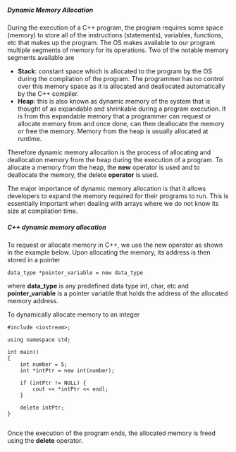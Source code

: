 ##### Dynamic Memory Allocation
During the execution of a C++ program, the program requires some space (memory) to store all of the instructions (statements), variables, functions, etc that makes up the program. The OS makes available to our program multiple segments of memory for its operations. Two of the notable memory segments available are
*   **Stack**: constant space which is allocated to the program by the OS during the compilation of the program. The programmer has no control over this memory space as it is allocated and deallocated automatically by the C++ compiler.
*   **Heap**: this is also known as dynamic memory of the system that is thought of as expandable and shrinkable during a program execution. It is from this expandable memory that a programmer can request or allocate memory from and once done, can then deallocate the memory or free the memory. Memory from the heap is usually allocated at runtime.

Therefore dynamic memory allocation is the process of allocating and deallocation memory from the heap during the execution of a program. To allocate a memory from the heap, the **new** operator is used and to deallocate the memory, the delete **operator** is used.

The major importance of dynamic memory allocation is that it allows developers to expand the memory required for their programs to run. This is essentially important when dealing with arrays where we do not know its size at compilation time.

##### C++ dynamic memory allocation
To request or allocate memory in C++, we use the new operator as shown in the example below. Upon allocating the memory, its address is then stored in a pointer
```
data_type *pointer_variable = new data_type
```
where **data_type** is any predefined data type int, char, etc  and **pointer_variable** is a pointer variable that holds the address of the allocated memory address. 

To dynamically allocate memory to an integer
```
#include <iostream>;

using namespace std;

int main()
{
    int number = 5;
    int *intPtr = new int(number);

    if (intPtr != NULL) {
        cout << *intPtr << endl;
    }

    delete intPtr;
}


```
Once the execution of the program ends, the allocated memory is freed using the **delete** operator.






